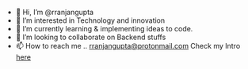 - 👋 Hi, I’m @rranjangupta
- 👀 I’m interested in Technology and innovation
- 🌱 I’m currently learning & implementing ideas to code.
- 💞️ I’m looking to collaborate on Backend stuffs
- 📫 How to reach me ..
rranjangupta@protonmail.com
Check my Intro [here](https://rranjangupta.me/intro)

<!---
rranjangupta/rranjangupta is a ✨ special ✨ repository because its `README.md` (this file) appears on your GitHub profile.
You can click the Preview link to take a look at your changes.
--->
